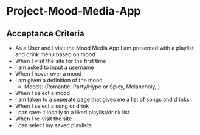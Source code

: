 # Project-Mood-Media-App

## Acceptance Criteria 

- As a User and I visit the Mood Media App I am presented with a playlist and drink menu based on mood
- When I visit the site for the first time
- I am asked to input a username
- When I hover over a mood
- I am given a definition of the mood
    - Moods: (Romantic, Party/Hype or Spicy, Melancholy, )
- When I select a mood
- I am taken to a seperate page that gives me a list of songs and drinks
- When I select a song or drink
- I can save it locally to a liked playlist/drink list
- When I re-visit the site
- I can select my saved playlists



